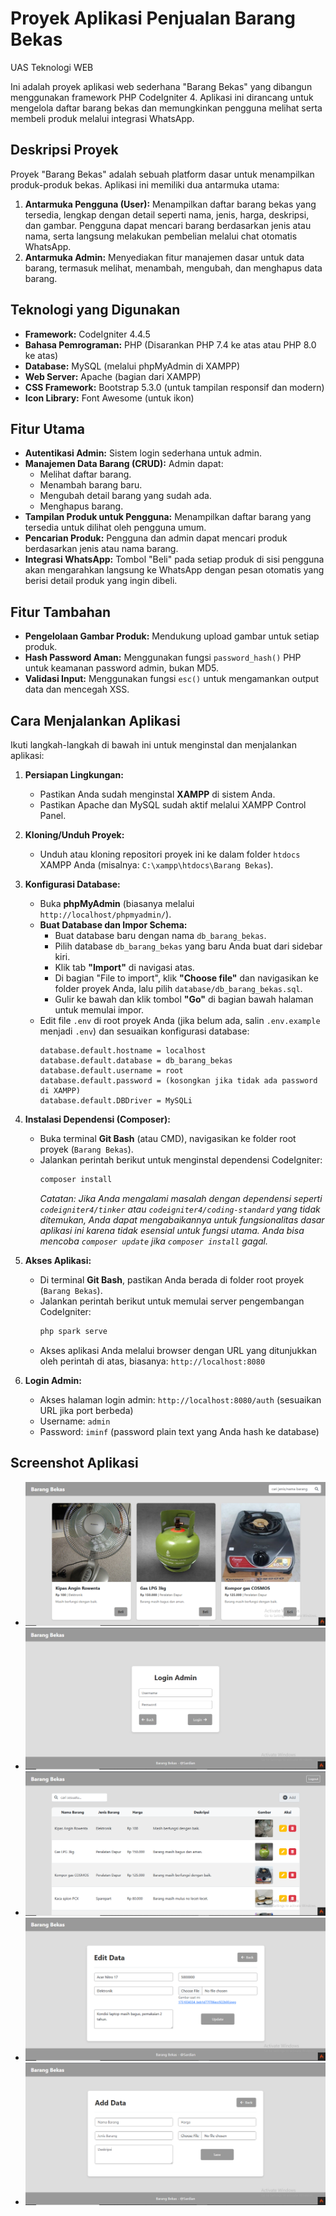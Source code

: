 # Proyek Aplikasi Penjualan Barang Bekas

UAS Teknologi WEB

Ini adalah proyek aplikasi web sederhana "Barang Bekas" yang dibangun menggunakan framework PHP CodeIgniter 4. Aplikasi ini dirancang untuk mengelola daftar barang bekas dan memungkinkan pengguna melihat serta membeli produk melalui integrasi WhatsApp.

## Deskripsi Proyek

Proyek "Barang Bekas" adalah sebuah platform dasar untuk menampilkan produk-produk bekas. Aplikasi ini memiliki dua antarmuka utama:

1.  **Antarmuka Pengguna (User):** Menampilkan daftar barang bekas yang tersedia, lengkap dengan detail seperti nama, jenis, harga, deskripsi, dan gambar. Pengguna dapat mencari barang berdasarkan jenis atau nama, serta langsung melakukan pembelian melalui chat otomatis WhatsApp.
2.  **Antarmuka Admin:** Menyediakan fitur manajemen dasar untuk data barang, termasuk melihat, menambah, mengubah, dan menghapus data barang.

## Teknologi yang Digunakan

- **Framework:** CodeIgniter 4.4.5
- **Bahasa Pemrograman:** PHP (Disarankan PHP 7.4 ke atas atau PHP 8.0 ke atas)
- **Database:** MySQL (melalui phpMyAdmin di XAMPP)
- **Web Server:** Apache (bagian dari XAMPP)
- **CSS Framework:** Bootstrap 5.3.0 (untuk tampilan responsif dan modern)
- **Icon Library:** Font Awesome (untuk ikon)

## Fitur Utama

- **Autentikasi Admin:** Sistem login sederhana untuk admin.
- **Manajemen Data Barang (CRUD):** Admin dapat:
  - Melihat daftar barang.
  - Menambah barang baru.
  - Mengubah detail barang yang sudah ada.
  - Menghapus barang.
- **Tampilan Produk untuk Pengguna:** Menampilkan daftar barang yang tersedia untuk dilihat oleh pengguna umum.
- **Pencarian Produk:** Pengguna dan admin dapat mencari produk berdasarkan jenis atau nama barang.
- **Integrasi WhatsApp:** Tombol "Beli" pada setiap produk di sisi pengguna akan mengarahkan langsung ke WhatsApp dengan pesan otomatis yang berisi detail produk yang ingin dibeli.

## Fitur Tambahan

- **Pengelolaan Gambar Produk:** Mendukung upload gambar untuk setiap produk.
- **Hash Password Aman:** Menggunakan fungsi `password_hash()` PHP untuk keamanan password admin, bukan MD5.
- **Validasi Input:** Menggunakan fungsi `esc()` untuk mengamankan output data dan mencegah XSS.

## Cara Menjalankan Aplikasi

Ikuti langkah-langkah di bawah ini untuk menginstal dan menjalankan aplikasi:

1.  **Persiapan Lingkungan:**

    - Pastikan Anda sudah menginstal **XAMPP** di sistem Anda.
    - Pastikan Apache dan MySQL sudah aktif melalui XAMPP Control Panel.

2.  **Kloning/Unduh Proyek:**

    - Unduh atau kloning repositori proyek ini ke dalam folder `htdocs` XAMPP Anda (misalnya: `C:\xampp\htdocs\Barang Bekas`).

3.  **Konfigurasi Database:**

    - Buka **phpMyAdmin** (biasanya melalui `http://localhost/phpmyadmin/`).
    - **Buat Database dan Impor Schema:**
      - Buat database baru dengan nama `db_barang_bekas`.
      - Pilih database `db_barang_bekas` yang baru Anda buat dari sidebar kiri.
      - Klik tab **"Import"** di navigasi atas.
      - Di bagian "File to import", klik **"Choose file"** dan navigasikan ke folder proyek Anda, lalu pilih `database/db_barang_bekas.sql`.
      - Gulir ke bawah dan klik tombol **"Go"** di bagian bawah halaman untuk memulai impor.
    - Edit file `.env` di root proyek Anda (jika belum ada, salin `.env.example` menjadi `.env`) dan sesuaikan konfigurasi database:
      ```
      database.default.hostname = localhost
      database.default.database = db_barang_bekas
      database.default.username = root
      database.default.password = (kosongkan jika tidak ada password di XAMPP)
      database.default.DBDriver = MySQLi
      ```

4.  **Instalasi Dependensi (Composer):**

    - Buka terminal **Git Bash** (atau CMD), navigasikan ke folder root proyek (`Barang Bekas`).
    - Jalankan perintah berikut untuk menginstal dependensi CodeIgniter:
      ```bash
      composer install
      ```
      _Catatan: Jika Anda mengalami masalah dengan dependensi seperti `codeigniter4/tinker` atau `codeigniter4/coding-standard` yang tidak ditemukan, Anda dapat mengabaikannya untuk fungsionalitas dasar aplikasi ini karena tidak esensial untuk fungsi utama. Anda bisa mencoba `composer update` jika `composer install` gagal._

5.  **Akses Aplikasi:**

    - Di terminal **Git Bash**, pastikan Anda berada di folder root proyek (`Barang Bekas`).
    - Jalankan perintah berikut untuk memulai server pengembangan CodeIgniter:
      ```bash
      php spark serve
      ```
    - Akses aplikasi Anda melalui browser dengan URL yang ditunjukkan oleh perintah di atas, biasanya:
      `http://localhost:8080`

6.  **Login Admin:**
    - Akses halaman login admin: `http://localhost:8080/auth` (sesuaikan URL jika port berbeda)
    - Username: `admin`
    - Password: `iminf` (password plain text yang Anda hash ke database)

## Screenshot Aplikasi

- ![Form Utama User](image-1.png)
- ![Form Login Admin](image-2.png)
- ![Form Admin](image-3.png)
- ![Form Edit Data](image-4.png)
- ![Form Add Data](image-5.png)
